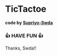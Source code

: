# TicTactoe
 
<b>code by [Supriyo-Swda](https://github.com/Supsource )</b>
### 👍 HAVE FUN 👍
Thanks, Swda!!
